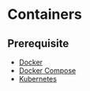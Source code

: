 # Containers

## Prerequisite

- [Docker](https://docs.docker.com/v17.09/engine/installation/)
- [Docker Compose](https://docs.docker.com/compose/install/)
- [Kubernetes](https://docs.aws.amazon.com/eks/latest/userguide/install-kubectl.html)
